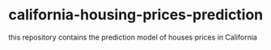 # california-housing-prices-prediction
this repository contains the prediction model of houses prices in California 
